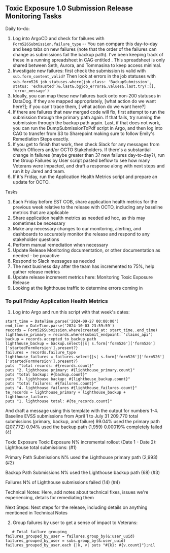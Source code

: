 ## Toxic Exposure 1.0 Submission Release Monitoring Tasks

Daily to-do:
1. Log into ArgoCD and check for failures with `Form526Submission.failure_type` -- You can compare this day-to-day and keep tabs on new failures (note that the order of the failures can change as submissions fail the backup path). I've been keeping track of these in a running spreadsheet in CAG entitled [](). This spreadsheet is only shared between Seth, Aurora, and Tommasina to keep access minimal.
2. Investigate new failures: first check the submission is valid with `sub.form_content_valid?` Then look at errors in the job statuses with `sub.form526_job_statuses.where(job_class: 'BackupSubmission', status: 'exhausted')&.last&.bgjob_errors&.values&.last.try(:[], 'error_message')`
3. Ideally, you can map these new failures back onto non-200 statuses in DataDog. If they are mapped appropriately, [what action do we want here?]; if you can't trace them, [ what action do we want here?]
4. If there are failures that new merged code will fix, first attempt to run the submission through the primary path again. If that fails, try running the submission through the backup path again. Last, if that does not work, you can run the DumpSubmissionToPdf script in Argo, and then log into CAG to transfer from S3 to Sharepoint making sure to follow Emily's Remediation Steps exactly.
5. If you get to finish that work, then check Slack for any messages from Watch Officers and/or OCTO Stakeholders. If there's a substantial change in failures (maybe greater than 3? new failures day-to-day?), run the Group Failures by User script pasted beflow to see how many Veterans were impacted, and draft a response along with next steps and run it by Jared and team.
6. If it's Friday, run the Application Health Metrics script and prepare an update for OCTO.

   
Tasks

1. Each Friday before EST COB, share application health metrics for the previous week relative to the release with OCTO, including any baseline metrics that are applicable
2. Share application health metrics as needed ad hoc, as this may sometimes be necessary
3. Make any necessary changes to our monitoring, alerting, and dashboards to accurately monitor the release and respond to any stakeholder questions
4. Perform manual remediation when necessary
5. Update Release Monitoring documentation, or other documentation as needed - be proactive
6. Respond to Slack messages as needed
7. The next business day after the team has incremented to 75%, help gather release metrics
8. Update release increment metrics here: Monitoring Toxic Exposure Release
9. Looking at the lighthouse traffic to determine errors coming in


### To pull Friday Application Health Metrics
1. Log into Argo and run this script with that week's dates:
```
start_time = DateTime.parse('2024-09-27 00:00:00')
end_time = DateTime.parse('2024-10-03 23:59:59')
records = Form526Submission.where(created_at: start_time..end_time)
lighthouse_primary = records.where(submit_endpoint: 'claims_api')
backup = records.accepted_to_backup_path
lighthouse_backup = backup.select{|s| s.form['form526']['form526']['startedFormVersion'].present?}
failures = records.failure_type
lighthouse_failures = failures.select{|s| s.form['form526']['form526']['startedFormVersion'].present?}
puts  "total records: #{records.count}"
puts "2. lighthouse primary: #{lighthouse_primary.count}"
puts "total backup: #{backup.count}"
puts "3. lighthouse backup: #{lighthouse_backup.count}"
puts "total failures: #{failures.count}"
puts "4. lighthouse failures #{lighthouse_failures.count}"
te_records = lighthouse_primary + lighthouse_backup + lighthouse_failures
puts "1. lighthouse total: #{te_records.count}"
```
And draft a message using this template with the output for numbers 1-4. 
Baseline
EVSS submissions from April 1 to July 31
209,770 total submissions (primary, backup, and failure)
99.04% used the primary path (207,772)
0.94% used the backup path (1,959)
0.00019% completely failed (4)

Toxic Exposure
Toxic Exposure N% incremental rollout (Date 1 - Date 2):
Lighthouse total submissions: (#1)

Primary Path Submissions
N% used the Lighthouse primary path (2,993) (#2)

Backup Path Submissions
N% used the Lighthouse backup path (68) (#3)

Failures
N% of Lighthouse submissions failed (14) (#4)

Technical Notes:
Here, add notes about technical fixes, issues we're experiencing, details for remediating them

Next Steps:
Next steps for the release, including details on anything mentioned in Technical Notes

2. Group failures by user to get a sense of impact to Veterans:
```
   # Total failure grouping
failures_grouped_by_user = failures.group_by(&:user_uuid)
failures_grouped_by_user = subs.group_by(&:user_uuid)
failures_grouped_by_user.each {|k, v| puts "#{k}: #{v.count}"};nil
```
